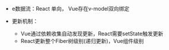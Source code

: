 * e数据流：React 单向， Vue存在v-model双向绑定

* 更新机制：
  * Vue通过依赖收集自动发现更新，React需要setState触发更新
  * React更新整个Fiber树级别(递归更新)，Vue组件级别

